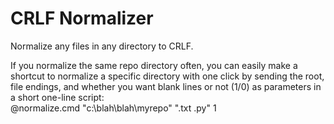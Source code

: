# CRLF Normalizer
Normalize any files in any directory to CRLF.

If you normalize the same repo directory often, you can easily make a shortcut to normalize a specific directory with one click by sending the root, file endings, and whether you want blank lines or not (1/0) as parameters in a short one-line script:  
    @normalize.cmd "c:\blah\blah\myrepo" ".txt .py" 1